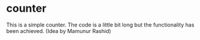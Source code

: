 # counter
This is a simple counter. 
The code is a little bit long but the functionality has been achieved.
(Idea by Mamunur Rashid)
